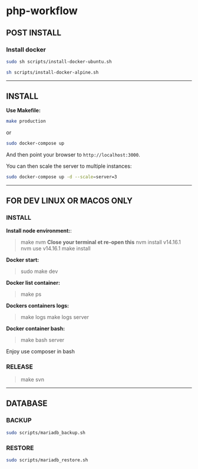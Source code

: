 # php-workflow

## POST INSTALL

### Install docker

```bash Ubuntu debian linuxMint
sudo sh scripts/install-docker-ubuntu.sh
```

```bash Alpine
sh scripts/install-docker-alpine.sh
```

---

## INSTALL

__Use Makefile:__

```bash
make production
```

or

```bash
sudo docker-compose up
```

And then point your browser to `http://localhost:3000`.

You can then scale the server to multiple instances:

```bash
sudo docker-compose up -d --scale=server=3
```

---

## FOR DEV LINUX OR MACOS ONLY


### INSTALL

**Install node environment:**: 
> make nvm
__Close your terminal et re-open this__
> nvm install v14.16.1
> nvm use v14.16.1
> make install

**Docker start:**
> sudo make dev

**Docker list container:**
> make ps

**Dockers containers logs:**
> make logs
> make logs server

**Docker container bash:**
> make bash server

Enjoy use composer in bash


### RELEASE

> make svn

---

## DATABASE

### BACKUP

```bash
sudo scripts/mariadb_backup.sh
```

### RESTORE

```bash
sudo scripts/mariadb_restore.sh
```
